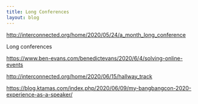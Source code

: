 ```yaml
---
title: Long Conferences
layout: blog
---
```


http://interconnected.org/home/2020/05/24/a_month_long_conference

Long conferences

<blockquote class='twitter-tweet' data-conversation='none'><a href='https://twitter.comhttps://twitter.com/tomcritchlow/status/1264622880270307328'></a></blockquote><script async src='https://platform.twitter.com/widgets.js' charset='utf-8'></script>

<blockquote class='twitter-tweet' data-conversation='none'><a href='https://twitter.com/tomcritchlow/status/1264622880270307328/analytics'></a></blockquote><script async src='https://platform.twitter.com/widgets.js' charset='utf-8'></script>

<blockquote class='twitter-tweet' data-conversation='none'><a href='https://twitter.com/tomcritchlow/status/1264623032708009986'></a></blockquote><script async src='https://platform.twitter.com/widgets.js' charset='utf-8'></script>

<blockquote class='twitter-tweet' data-conversation='none'><a href='https://twitter.com/tomcritchlow/status/1264623194805329922'></a></blockquote><script async src='https://platform.twitter.com/widgets.js' charset='utf-8'></script>

<blockquote class='twitter-tweet' data-conversation='none'><a href='https://twitter.com/tomcritchlow/status/1264623457263849475'></a></blockquote><script async src='https://platform.twitter.com/widgets.js' charset='utf-8'></script>

<blockquote class='twitter-tweet' data-conversation='none'><a href='https://twitter.com/tomcritchlow/status/1264623706372034561'></a></blockquote><script async src='https://platform.twitter.com/widgets.js' charset='utf-8'></script>

https://www.ben-evans.com/benedictevans/2020/6/4/solving-online-events

http://interconnected.org/home/2020/06/15/hallway_track

https://blog.ktamas.com/index.php/2020/06/09/my-bangbangcon-2020-experience-as-a-speaker/